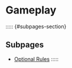 # Gameplay

::::: {#subpages-section}
## Subpages

* [Optional Rules](./4a-optional_rules.html)
:::::

